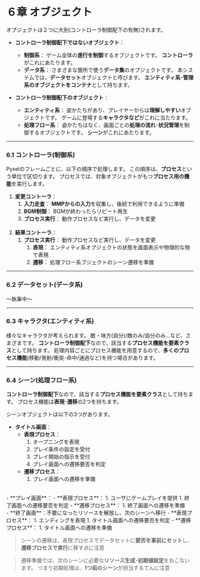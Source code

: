 # ６章 オブジェクト

オブジェクトは２つに大別(コントローラ制御配下の有無)されます。

- **コントローラ制御配下ではないオブジェクト**：
  - **制御系**：
    ゲーム全体の**進行を制御**するオブジェクトです。
    **コントローラ**がこれにあたります。
  - **データ系**：
    さまざまな箇所で使う**データ集**のオブジェクトです。
    本システムでは、**データセット**オブジェクトと呼びます。
    **エンティティ系･管理系のオブジェクトをコンテナ**として持ちます。

- **コントローラ制御配下のオブジェクト**：
  - **エンティティ系**：
    姿かたちがあり、プレイヤーからは**理解しやすい**オブジェクトです。
    ゲームに登場する**キャラクタなど**がこれに当たります。
  - **処理フロー系**：
    姿かたちはなく、画面ごとの**処理の流れ･状況管理**を制御するオブジェクトです。
    **シーン**がこれにあたります。

---
### 6.1 コントローラ(制御系)
Pyxelのフレームごとに、以下の順序で処理します。
この順序は、**プロセス**という単位で区切ります。
プロセスでは、対象オブジェクトがもつ**プロセス用の機能**を実行します。

1. **変更コントーラ**：
   1. **入力走査**：
      **MMPからの入力**を収集し、後続で利用できるように準備
   1. **BGM制御**：
      BGMが終わったらリピート再生
   1. **プロセス実行**：
     動作プロセスなど実行し、データを変更
     </br>
1. **結果コントーラ**：
   1. **プロセス実行**：
     動作プロセスなど実行し、データを変更
      1. **表現**：
        エンティティ系オブジェクトの状態を画面表示や物理的な物で表現
      1. **遷移**：
        処理フロー系ブジェクトのシーン遷移を準備


---
### 6.2 データセット(データ系)
～執筆中～

---
### 6.3 キャラクタ(エンティティ系)
様々なキャラクタが考えられます。
敵・味方(自分)/敵のみ/自分のみ...など、さまざまです。
**コントローラ制御配下**なので、該当する**プロセス機能を要素クラス**として持ちます。
処理内容ごとにプロセス機能を用意するので、**多くのプロセス機能**(移動/発射/衝突･命中/通過など)を持つ場合があります。

---
### 6.4 シーン(処理フロー系)

**コントローラ制御配下**なので、該当する**プロセス機能を要素クラス**として持ちます。
プロセス機能は**表現･遷移**の2つを持ちます。

シーンオブジェクトは以下の3つがあります。
- **タイトル画面**：
  - **表現プロセス**：
    1. オープニングを表現
    1. プレイ条件の設定を受付
    1. プレイ開始の指示を受付
    1. プレイ画面への遷移要否を判定
  - **遷移プロセス**：
    1. プレイ画面への遷移を準備
</br>
- **プレイ画面**：
  - **表現プロセス**：
    1. ユーザにゲームプレイを提供
    1. 終了画面への遷移要否を判定
  - **遷移プロセス**：
    1. 終了画面への遷移を準備
</br>
- **終了画面**：不要になったリソースを解放し、次のシーンへ移行
  - **表現プロセス**：
    1. エンディングを表現
    1. タイトル画面への遷移要否を判定
  - **遷移プロセス**：
    1. タイトル画面への遷移を準備

> シーンの遷移は、表現プロセスでデータセットに**要否を事前にセット**し、**遷移プロセスで実行**に移す点に注意

> 遷移準備では、次のシーンに必要な**リソース生成･初期値設定**をおこないます。
> つまり初期処理は、**1つ前のシーン**が担当するてんに注意

